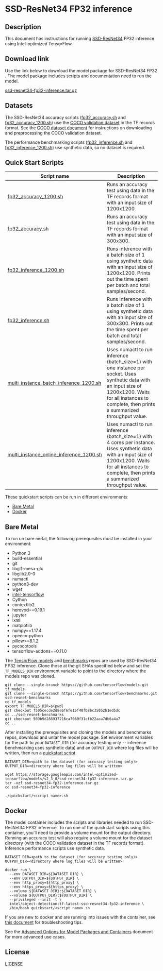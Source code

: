 <!--- 0. Title -->
# SSD-ResNet34 FP32 inference

<!-- 10. Description -->
## Description

This document has instructions for running [SSD-ResNet34](https://arxiv.org/pdf/1512.02325.pdf)
FP32 inference using Intel-optimized TensorFlow.

<!--- 20. Download link -->
## Download link

Use the link below to download the model package for SSD-ResNet34
FP32 <inference>. The model package includes scripts and
documentation need to run the model.

[ssd-resnet34-fp32-inference.tar.gz](https://storage.googleapis.com/intel-optimized-tensorflow/models/v2_3_0/ssd-resnet34-fp32-inference.tar.gz)

<!--- 30. Datasets -->
## Datasets

The SSD-ResNet34 accuracy scripts ([fp32_accuracy.sh](fp32_accuracy.sh)
and [fp32_accuracy_1200.sh](fp32_accuracy_1200.sh)) use the
[COCO validation dataset](http://cocodataset.org) in the TF records
format. See the [COCO dataset document](/datasets/coco/README.md) for
instructions on downloading and preprocessing the COCO validation dataset.

The performance benchmarking scripts ([fp32_inference.sh](fp32_inference.sh)
and [fp32_inference_1200.sh](fp32_inference_1200.sh)) use synthetic data,
so no dataset is required.



<!--- 40. Quick Start Scripts -->
## Quick Start Scripts

| Script name | Description |
|-------------|-------------|
| [fp32_accuracy_1200.sh](fp32_accuracy_1200.sh) | Runs an accuracy test using data in the TF records format with an input size of 1200x1200. |
| [fp32_accuracy.sh](fp32_accuracy.sh) | Runs an accuracy test using data in the TF records format with an input size of 300x300. |
| [fp32_inference_1200.sh](fp32_inference_1200.sh) | Runs inference with a batch size of 1 using synthetic data with an input size of 1200x1200. Prints out the time spent per batch and total samples/second. |
| [fp32_inference.sh](fp32_inference.sh) | Runs inference with a batch size of 1 using synthetic data with an input size of 300x300. Prints out the time spent per batch and total samples/second. |
| [multi_instance_batch_inference_1200.sh](multi_instance_batch_inference_1200.sh) | Uses numactl to run inference (batch_size=1) with one instance per socket. Uses synthetic data with an input size of 1200x1200. Waits for all instances to complete, then prints a summarized throughput value. |
| [multi_instance_online_inference_1200.sh](multi_instance_online_inference_1200.sh) | Uses numactl to run inference (batch_size=1) with 4 cores per instance. Uses synthetic data with an input size of 1200x1200. Waits for all instances to complete, then prints a summarized throughput value. |

These quickstart scripts can be run in different environments:
* [Bare Metal](#bare-metal)
* [Docker](#docker)

<!--- 50. Bare Metal -->
## Bare Metal

To run on bare metal, the following prerequisites must be installed in your environment:
* Python 3
* build-essential
* git
* libgl1-mesa-glx
* libglib2.0-0
* numactl
* python3-dev
* wget
* [intel-tensorflow](https://pypi.org/project/intel-tensorflow/)
* Cython
* contextlib2
* horovod==0.19.1
* jupyter
* lxml
* matplotlib
* numpy==1.17.4
* opencv-python
* pillow>=8.1.2
* pycocotools
* tensorflow-addons==0.11.0

The [TensorFlow models](https://github.com/tensorflow/models) and
[benchmarks](https://github.com/tensorflow/benchmarks) repos are used by
SSD-ResNet34 FP32 inference. Clone those at the git SHAs specified
below and set the `TF_MODELS_DIR` environment variable to point to the
directory where the models repo was cloned.

```
git clone --single-branch https://github.com/tensorflow/models.git tf_models
git clone --single-branch https://github.com/tensorflow/benchmarks.git ssd-resnet-benchmarks
cd tf_models
export TF_MODELS_DIR=$(pwd)
git checkout f505cecde2d8ebf6fe15f40fb8bc350b2b1ed5dc
cd ../ssd-resnet-benchmarks
git checkout 509b9d288937216ca7069f31cfb22aaa7db6a4a7
cd ..
```

After installing the prerequisites and cloning the models and benchmarks
repos, download and untar the model package.
Set environment variables for the path to your `DATASET_DIR` (for accuracy
testing only -- inference benchmarking uses synthetic data) and an
`OUTPUT_DIR` where log files will be written, then run a
[quickstart script](#quick-start-scripts).

```
DATASET_DIR=<path to the dataset (for accuracy testing only)>
OUTPUT_DIR=<directory where log files will be written>

wget https://storage.googleapis.com/intel-optimized-tensorflow/models/v2_3_0/ssd-resnet34-fp32-inference.tar.gz
tar -xzf ssd-resnet34-fp32-inference.tar.gz
cd ssd-resnet34-fp32-inference

./quickstart/<script name>.sh
```

<!--- 60. Docker -->
## Docker

The model container includes the scripts and libraries needed to run 
SSD-ResNet34 FP32 inference. To run one of the quickstart scripts 
using this container, you'll need to provide a volume mount for the
output directory. Running an accuracy test will also require a volume
mount for the dataset directory (with the COCO validation dataset in
the TF records format). Inference performance scripts use synthetic
data.

```
DATASET_DIR=<path to the dataset (for accuracy testing only)>
OUTPUT_DIR=<directory where log files will be written>

docker run \
  --env DATASET_DIR=${DATASET_DIR} \
  --env OUTPUT_DIR=${OUTPUT_DIR} \
  --env http_proxy=${http_proxy} \
  --env https_proxy=${https_proxy} \
  --volume ${DATASET_DIR}:${DATASET_DIR} \
  --volume ${OUTPUT_DIR}:${OUTPUT_DIR} \
  --privileged --init -t \
  intel/object-detection:tf-latest-ssd-resnet34-fp32-inference \
  /bin/bash quickstart/<script name>.sh
```

If you are new to docker and are running into issues with the container,
see [this document](https://github.com/IntelAI/models/tree/master/docs/general/docker.md)
for troubleshooting tips.

<!--- 61. Advanced Options -->

See the [Advanced Options for Model Packages and Containers](quickstart/common/tensorflow/ModelPackagesAdvancedOptions.md)
document for more advanced use cases.

<!--- 80. License -->
## License

[LICENSE](/LICENSE)

